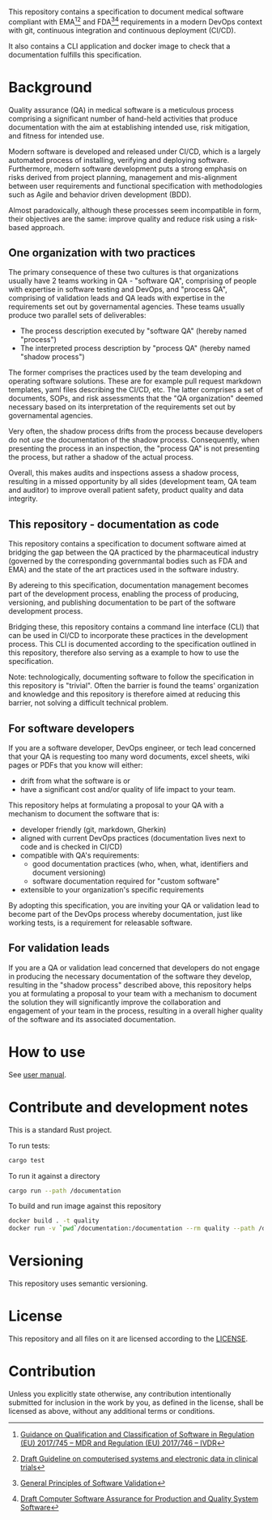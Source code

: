 This repository contains a specification to document medical software
compliant with EMA[^1][^2] and FDA[^3][^4] requirements in a modern DevOps context
with git, continuous integration and continuous deployment (CI/CD).

It also contains a CLI application and docker image to check that a documentation fulfills
this specification.

[^1]: [Guidance on Qualification and Classification of Software in Regulation (EU) 2017/745 – MDR and Regulation (EU) 2017/746 – IVDR](https://health.ec.europa.eu/system/files/2020-09/md_mdcg_2019_11_guidance_qualification_classification_software_en_0.pdf)

[^2]: [Draft Guideline on computerised systems and electronic data in clinical trials](https://www.ema.europa.eu/en/documents/regulatory-procedural-guideline/draft-guideline-computerised-systems-electronic-data-clinical-trials_en.pdf)

[^3]: [General Principles of Software Validation](https://www.fda.gov/regulatory-information/search-fda-guidance-documents/general-principles-software-validation)

[^4]: [Draft Computer Software Assurance for Production and Quality System Software](https://www.fda.gov/regulatory-information/search-fda-guidance-documents/computer-software-assurance-production-and-quality-system-software)

# Background

Quality assurance (QA) in medical software is a meticulous process comprising
a significant number of hand-held activities
that produce documentation with the aim at establishing intended use, risk mitigation,
and fitness for intended use.

Modern software is developed and released under CI/CD, which is a largely
automated process of installing, verifying and deploying software.
Furthermore, modern software development puts a strong emphasis on risks derived from
project planning, management and mis-alignment between
user requirements and functional specification with methodologies such as Agile and behavior
driven development (BDD).

Almost paradoxically, although these processes seem incompatible in form, their objectives are
the same: improve quality and reduce risk using a risk-based approach.

## One organization with two practices

The primary consequence of these two cultures is that organizations
usually have 2 teams working in QA - "software QA", comprising
of people with expertise in software testing and DevOps, and "process QA", comprising
of validation leads and QA leads with expertise in the requirements set out by
governamental agencies. These teams usually produce two parallel sets of deliverables:

* The process description executed by "software QA" (hereby named "process")
* The interpreted process description by "process QA" (hereby named "shadow process")

The former comprises the practices used by the team developing and operating software solutions.
These are for example pull request markdown templates, yaml files describing the CI/CD, etc.
The latter comprises a set of documents, SOPs, and risk assessments that the "QA organization"
deemed necessary based on its interpretation of the requirements set out by governamental agencies.

Very often, the shadow process drifts from the process because developers do
not _use_ the documentation of the shadow process. Consequently,
when presenting the process in an inspection, the "process QA" is not presenting the process,
but rather a shadow of the actual process.

Overall, this makes audits and inspections assess a shadow process, resulting in
a missed opportunity by all sides (development team, QA team and auditor) to improve
overall patient safety, product quality and data integrity.

## This repository - documentation as code

This repository contains a specification to document software aimed at bridging the gap
between the QA practiced by the pharmaceutical industry (governed by the corresponding governmantal bodies such as FDA and EMA) and the state of the art practices used in 
the software industry.

By adereing to this specification, documentation management becomes part
of the development process, enabling the process of producing, versioning,
and publishing documentation to be part of the software development process.

Bridging these, this repository contains a command line interface (CLI) that
can be used in CI/CD to incorporate these practices in the development process.
This CLI is documented according to the specification outlined in this repository,
therefore also serving as a example to how to use the specification.

Note: technologically, documenting software to follow the specification
in this repository is "trivial". Often the barrier is found the teams'
organization and knowledge and this repository is therefore aimed at reducing
this barrier, not solving a difficult technical problem.

## For software developers

If you are a software developer, DevOps engineer, or tech lead concerned that your QA is requesting too many word documents, excel sheets, wiki pages or PDFs
that you know will either:
* drift from what the software is or
* have a significant cost and/or quality of life impact to your team.

This repository helps at formulating a proposal to your QA with a mechanism to document
the software that is:
* developer friendly (git, markdown, Gherkin)
* aligned with current DevOps practices (documentation lives next to code and is checked in CI/CD)
* compatible with QA's requirements:
    * good documentation practices (who, when, what, identifiers and document versioning)
    * software documentation required for "custom software"
* extensible to your organization's specific requirements

By adopting this specification, you are inviting your QA or validation lead to become
part of the DevOps process whereby documentation, just like working tests, is a 
requirement for releasable software.

## For validation leads

If you are a QA or validation lead concerned that developers do not engage in producing
the necessary documentation of the software they develop, resulting in the "shadow process"
described above, this repository helps you at formulating a proposal to your team with a mechanism
to document the solution they will significantly improve the collaboration and engagement
of your team in the process, resulting in a overall higher quality of the software and its
associated documentation.

# How to use

See [user manual](./documentation/user_manual.md).

# Contribute and development notes

This is a standard Rust project.

To run tests:

```bash
cargo test
```

To run it against a directory

```bash
cargo run --path /documentation
```

To build and run image against this repository

```bash
docker build . -t quality
docker run -v `pwd`/documentation:/documentation --rm quality --path /documentation
```

# Versioning

This repository uses semantic versioning.

# License

This repository and all files on it are licensed according to the [LICENSE](LICENSE.md).

# Contribution

Unless you explicitly state otherwise, any contribution intentionally submitted for inclusion in the work by you, as defined in the license, shall be licensed as above, without any additional terms or conditions.
